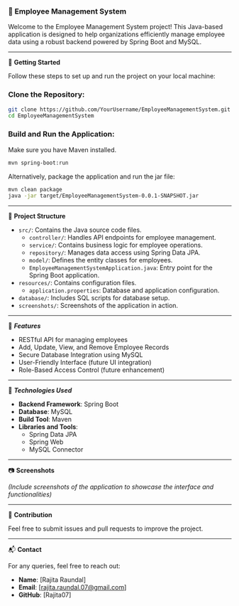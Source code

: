 ### 🏢 Employee Management System

Welcome to the Employee Management System project! This Java-based application is designed to help organizations efficiently manage employee data using a robust backend powered by Spring Boot and MySQL.

---

🚀 **Getting Started**

Follow these steps to set up and run the project on your local machine:

### Clone the Repository:
```bash
git clone https://github.com/YourUsername/EmployeeManagementSystem.git
cd EmployeeManagementSystem
```

### Build and Run the Application:
Make sure you have Maven installed.
```bash
mvn spring-boot:run
```

Alternatively, package the application and run the jar file:
```bash
mvn clean package
java -jar target/EmployeeManagementSystem-0.0.1-SNAPSHOT.jar
```

---

📂 **Project Structure**

- `src/`: Contains the Java source code files.
  - `controller/`: Handles API endpoints for employee management.
  - `service/`: Contains business logic for employee operations.
  - `repository/`: Manages data access using Spring Data JPA.
  - `model/`: Defines the entity classes for employees.
  - `EmployeeManagementSystemApplication.java`: Entry point for the Spring Boot application.
- `resources/`: Contains configuration files.
  - `application.properties`: Database and application configuration.
- `database/`: Includes SQL scripts for database setup.
- `screenshots/`: Screenshots of the application in action.

---

📌 ***Features***

- RESTful API for managing employees
- Add, Update, View, and Remove Employee Records
- Secure Database Integration using MySQL
- User-Friendly Interface (future UI integration)
- Role-Based Access Control (future enhancement)

---

📌 ***Technologies Used***

- **Backend Framework**: Spring Boot
- **Database**: MySQL
- **Build Tool**: Maven
- **Libraries and Tools**:
  - Spring Data JPA
  - Spring Web
  - MySQL Connector

---

📷 **Screenshots**

*(Include screenshots of the application to showcase the interface and functionalities)*

---

🤝 **Contribution**

Feel free to submit issues and pull requests to improve the project.

---

📬 **Contact**

For any queries, feel free to reach out:
- **Name**: [Rajita Raundal]
- **Email**: [rajita.raundal.07@gmail.com]
- **GitHub**: [Rajita07]

